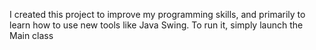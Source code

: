 I created this project to improve my programming skills, and primarily to learn how to use new tools like Java Swing.
To run it, simply launch the Main class
